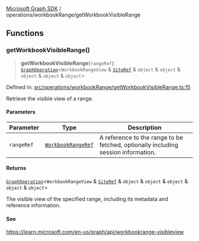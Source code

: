 [Microsoft Graph SDK](../../README.md) / operations/workbookRange/getWorkbookVisibleRange

## Functions

### getWorkbookVisibleRange()

> **getWorkbookVisibleRange**(`rangeRef`): [`GraphOperation`](../../models/GraphOperation.md#graphoperation)\<`WorkbookRangeView` & [`SiteRef`](../../models/SiteRef.md#siteref) & `object` & `object` & `object` & `object` & `object`\>

Defined in: [src/operations/workbookRange/getWorkbookVisibleRange.ts:15](https://github.com/Future-Secure-AI/microsoft-graph/blob/main/src/operations/workbookRange/getWorkbookVisibleRange.ts#L15)

Retrieve the visible view of a range.

#### Parameters

| Parameter | Type | Description |
| ------ | ------ | ------ |
| `rangeRef` | [`WorkbookRangeRef`](../../models/WorkbookRangeRef.md#workbookrangeref) | A reference to the range to be fetched, optionally including session information. |

#### Returns

[`GraphOperation`](../../models/GraphOperation.md#graphoperation)\<`WorkbookRangeView` & [`SiteRef`](../../models/SiteRef.md#siteref) & `object` & `object` & `object` & `object` & `object`\>

The visible view of the specified range, including its metadata and reference information.

#### See

https://learn.microsoft.com/en-us/graph/api/workbookrange-visibleview
